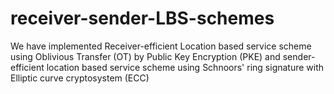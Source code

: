 # receiver-sender-LBS-schemes
We have implemented Receiver-efficient Location based service scheme using Oblivious Transfer (OT) by Public Key Encryption (PKE) and sender-efficient location based service scheme using Schnoors' ring signature with Elliptic curve cryptosystem (ECC)
